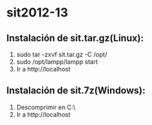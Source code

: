 sit2012-13
==========
## Instalación de sit.tar.gz(Linux): ##
1. sudo tar -zxvf sit.tar.gz -C /opt/
2. sudo /opt/lampp/lampp start
3. Ir a http://localhost
## Instalación de sit.7z(Windows): ##
1. Descomprimir en C:\
2. Ir a http://localhost
